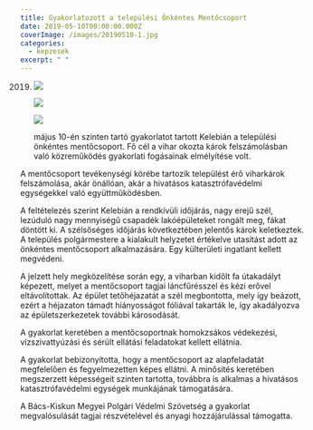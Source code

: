 ```yaml
---
title: Gyakorlatozott a települési Önkéntes Mentőcsoport
date: 2019-05-10T00:00:00.000Z
coverImage: /images/20190510-1.jpg
categories:
  - kepzesek
excerpt: " "
---
```

2019. ![](/images/20190510-2.jpg)

      ![](/images/20190510-3.jpg)

      ![](/images/20190510-4.jpg)

      május 10-én szinten tartó gyakorlatot tartott Kelebián a települési önkéntes mentőcsoport. Fő cél a vihar okozta károk felszámolásban való közreműködés gyakorlati fogásainak elmélyítése volt.

A mentőcsoport tevékenységi körébe tartozik települést érő viharkárok felszámolása, akár önállóan, akár a hivatásos katasztrófavédelmi egységekkel való együttműködésben.

A feltételezés szerint Kelebián a rendkívüli időjárás, nagy erejű szél, lezúduló nagy mennyiségű csapadék lakóépületeket rongált meg, fákat döntött ki. A szélsőséges időjárás következtében jelentős károk keletkeztek. A település polgármestere a kialakult helyzetet értékelve utasítást adott az önkéntes mentőcsoport alkalmazására. Egy külterületi ingatlant kellett megvédeni.

A jelzett hely megközelítése során egy, a viharban kidőlt fa útakadályt képezett, melyet a mentőcsoport tagjai láncfűrésszel és kézi erővel eltávolítottak. Az épület tetőhéjazatát a szél megbontotta, mely így beázott, ezért a héjazaton támadt hiányosságot fóliával takarták le, így akadályozva az épületszerkezetek további károsodását.

A gyakorlat keretében a mentőcsoportnak homokzsákos védekezési, vízszivattyúzási és sérült ellátási feladatokat kellett ellátnia.

A gyakorlat bebizonyította, hogy a mentőcsoport az alapfeladatát megfelelően és fegyelmezetten képes ellátni. A minősítés keretében megszerzett képességeit szinten tartotta, továbbra is alkalmas a hivatásos katasztrófavédelmi egységek munkájának támogatására.

A Bács-Kiskun Megyei Polgári Védelmi Szövetség a gyakorlat megvalósulását tagjai részvételével és anyagi hozzájárulással támogatta.

